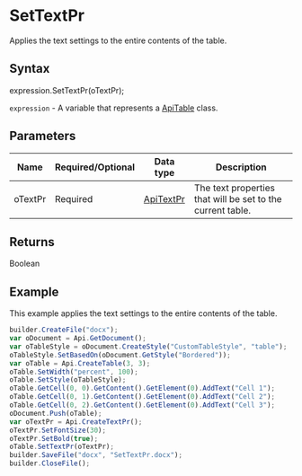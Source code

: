 # SetTextPr

Applies the text settings to the entire contents of the table.

## Syntax

expression.SetTextPr(oTextPr);

`expression` - A variable that represents a [ApiTable](../ApiTable.md) class.

## Parameters

| **Name** | **Required/Optional** | **Data type** | **Description** |
| ------------- | ------------- | ------------- | ------------- |
| oTextPr | Required | [ApiTextPr](../../ApiTextPr/ApiTextPr.md) | The text properties that will be set to the current table. |

## Returns

Boolean

## Example

This example applies the text settings to the entire contents of the table.

```javascript
builder.CreateFile("docx");
var oDocument = Api.GetDocument();
var oTableStyle = oDocument.CreateStyle("CustomTableStyle", "table");
oTableStyle.SetBasedOn(oDocument.GetStyle("Bordered"));
var oTable = Api.CreateTable(3, 3);
oTable.SetWidth("percent", 100);
oTable.SetStyle(oTableStyle);
oTable.GetCell(0, 0).GetContent().GetElement(0).AddText("Cell 1");
oTable.GetCell(0, 1).GetContent().GetElement(0).AddText("Cell 2");
oTable.GetCell(0, 2).GetContent().GetElement(0).AddText("Cell 3");
oDocument.Push(oTable);
var oTextPr = Api.CreateTextPr();
oTextPr.SetFontSize(30);
oTextPr.SetBold(true);
oTable.SetTextPr(oTextPr);
builder.SaveFile("docx", "SetTextPr.docx");
builder.CloseFile();
```